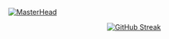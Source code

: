 <!-- Main Header GIF (centered) -->
[![MasterHead](https://res.cloudinary.com/practicaldev/image/fetch/s--WXI5d2Ru--/c_limit%2Cf_auto%2Cfl_progressive%2Cq_66%2Cw_800/https://media1.tenor.com/images/0c34272909ee2a4db5606a014082312b/tenor.gif%3Fitemid%3D15828752)](https://github.com/giorgigelashvili12)

<!-- GitHub Streak Stats (centered) -->
<p align="center">
  <a href="https://git.io/streak-stats">
    <img src="https://github-readme-streak-stats.herokuapp.com?user=giorgigelashvili12&theme=dracula&date_format=M%20j%5B%2C%20Y%5D&hide_current_streak=true&hide_longest_streak=true" alt="GitHub Streak" />
  </a>
</p>

